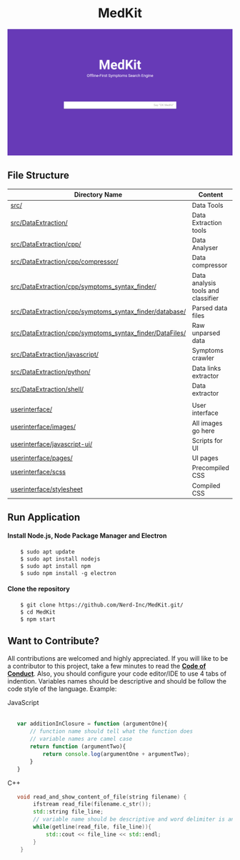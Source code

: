 <center> <h1> MedKit </h1> </center>

![MedKit](userinterface/images/MedKit2.0.png)

## File Structure

| Directory Name | Content |
|----------------|----------------|
| [src/](https://github.com/Nerd-Inc/MedKit/src) | Data Tools |
| [src/DataExtraction/](https://github.com/Nerd-Inc/MedKit/src/DataExtraction) | Data Extraction tools |
| [src/DataExtraction/cpp/](https://github.com/Nerd-Inc/MedKit/src/DataExtraction/cpp) | Data Analyser |
| [src/DataExtraction/cpp/compressor/](https://github.com/Nerd-Inc/MedKit/src/DataExtraction/cpp/compressor) | Data compressor |
| [src/DataExtraction/cpp/symptoms_syntax_finder/](https://github.com/Nerd-Inc/MedKit/src/DataExtraction/cpp/symptoms_syntax_finder) | Data analysis tools and classifier |
| [src/DataExtraction/cpp/symptoms_syntax_finder/database/](https://github.com/Nerd-Inc/MedKit/src/DataExtraction/cpp/symptoms_syntax_finder/database) | Parsed data files |
| [src/DataExtraction/cpp/symptoms_syntax_finder/DataFiles/](https://github.com/Nerd-Inc/MedKit/src/DataExtraction/cpp/symptoms_syntax_finder/DataFiles) | Raw unparsed data |
| [src/DataExtraction/javascript/](https://github.com/Nerd-Inc/MedKit/src/DataExtraction/javascript) | Symptoms crawler |
| [src/DataExtraction/python/](https://github.com/Nerd-Inc/MedKit/src/DataExtraction/python) | Data links extractor |
| [src/DataExtraction/shell/](https://github.com/Nerd-Inc/MedKit/src/DataExtraction/shell) | Data extractor |
|      |      |
| [userinterface/](https://github.com/Nerd-Inc/MedKit/userinterface) | User interface |
| [userinterface/images/](https://github.com/Nerd-Inc/MedKit/userinterface/images) | All images go here  |
| [userinterface/javascript-ui/](https://github.com/Nerd-Inc/MedKit/userinterface/javascript-ui) | Scripts for UI |
| [userinterface/pages/](https://github.com/Nerd-Inc/MedKit/userinterface/pages) | UI pages |
| [userinterface/scss](https://github.com/Nerd-Inc/MedKit/userinterface/scss) | Precompiled CSS |
| [userinterface/stylesheet](https://github.com/Nerd-Inc/MedKit/userinterface/stylesheet) | Compiled CSS |

## Run Application

#### Install Node.js, Node Package Manager and Electron
```shell
	$ sudo apt update
	$ sudo apt install nodejs
	$ sudo apt install npm
	$ sudo npm install -g electron
```
#### Clone the repository
```shell
	$ git clone https://github.com/Nerd-Inc/MedKit.git/
	$ cd MedKit
	$ npm start
```
## Want to Contribute?

All contributions are welcomed and highly appreciated. If you will like to be a contributor to this project, take a few minutes to read the [__Code of Conduct__](../MedKit/blob/master/code_of_conduct.md). Also, you should configure your code editor/IDE to use 4 tabs of indention. Variables names should be descriptive and should be follow the code style of the language. Example:

JavaScript
```javascript

   var additionInClosure = function (argumentOne){
	   // function name should tell what the function does
	   // variable names are camel case
	   return function (argumentTwo){
		   return console.log(argumentOne + argumentTwo);
	   }
   }
```
C++
```cpp
   void read_and_show_content_of_file(string filename) {
		ifstream read_file(filename.c_str());
		std::string file_line;
		// variable name should be descriptive and word delimiter is an underscore
		while(getline(read_file, file_line)){
			std::cout << file_line << std::endl;
		}
	}
```
